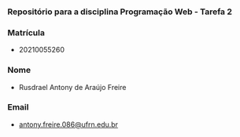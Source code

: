 ### Repositório para a disciplina Programação Web - Tarefa 2

### Matrícula
- 20210055260

### Nome
- Rusdrael Antony de Araújo Freire

### Email
- antony.freire.086@ufrn.edu.br
